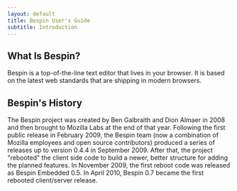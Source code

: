 ```yaml
---
layout: default
title: Bespin User's Guide
subtitle: Introduction
---
```


What Is Bespin?
---------------

Bespin is a top-of-the-line text editor that lives in your browser. It is
based on the latest web standards that are shipping in modern browsers.

Bespin's History
----------------

The Bespin project was created by Ben Galbraith and Dion Almaer in 2008 and
then brought to Mozilla Labs at the end of that year. Following the first 
public release in February 2009, the Bespin team (now a combination of
Mozilla employees and open source contributors) produced a series of
releases up to version 0.4.4 in September 2009. After that, the project
"rebooted" the client side code to build a newer, better structure for
adding the planned features. In November 2009, the first reboot code was
released as Bespin Embedded 0.5. In April 2010, Bespin 0.7 became the
first rebooted client/server release.